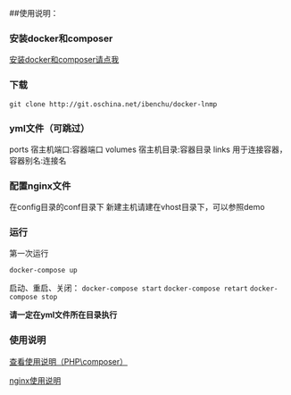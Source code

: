 ##使用说明：

### 安装docker和composer
[安装docker和composer请点我](http://git.oschina.net/ibenchu/docker-lnmp/wikis/docker%E5%AE%89%E8%A3%85)

### 下载
```
git clone http://git.oschina.net/ibenchu/docker-lnmp
```
### yml文件（可跳过）

ports 宿主机端口:容器端口
volumes 宿主机目录:容器目录
links 用于连接容器，容器别名:连接名

### 配置nginx文件

在config目录的conf目录下
新建主机请建在vhost目录下，可以参照demo

### 运行

第一次运行

```
docker-compose up
```

启动、重启、关闭： `docker-compose start`   `docker-compose retart`   `docker-compose stop`
 
**请一定在yml文件所在目录执行** 

### 使用说明

[查看使用说明（PHP\composer）](http://git.oschina.net/ibenchu/docker-lnmp/wikis/php%E4%BD%BF%E7%94%A8%E8%AF%B4%E6%98%8E)

[nginx使用说明](http://git.oschina.net/ibenchu/docker-lnmp/wikis/nginx(openresty)%E4%BD%BF%E7%94%A8%E8%AF%B4%E6%98%8E)